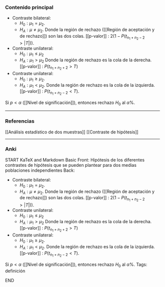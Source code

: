 ### Contenido principal

- Contraste bilateral:
	- $H_0: \mu_1 = \mu_2$.
	- $H_A:\mu \not = \mu_2$.
Donde la región de rechazo ([[Región de aceptación y de rechazo]]) son las dos colas.
[[p-valor]] : $2(1-P(t_{n_1+n_2-2} > |T|))$.
- Contraste unilateral:
	- $H_0 : \mu_1 \le \mu_2$
	- $H_A: \mu_1 > \mu_2$
Donde la región de rechazo es la cola de la derecha.
[[p-valor]] : $P(t_{n_1+n_2+2} > T)$
- Contraste unilateral:
	- $H_0 : \mu_1 \ge \mu_2$.
	- $H_A : \mu_1 < \mu_2$.
Donde la región de rechazo es la cola de la izquierda.
[[p-valor]] : $P(t_{n_1 + n_2 - 2} < T)$.

Si $p < \alpha$ ([[Nivel de significación]]), entonces rechazo $H_0$ al $\alpha \%$.

--- 
### Referencias

[[Análisis estadístico de dos muestras]]
[[Contraste de hipótesis]]

---
### Anki

START
KaTeX and Markdown Basic
Front: Hipótesis de los diferentes contrastes de hipótesis que se pueden plantear para dos medias poblaciones independientes
Back: 
- Contraste bilateral:
	- $H_0: \mu_1 = \mu_2$.
	- $H_A:\mu \not = \mu_2$.
Donde la región de rechazo ([[Región de aceptación y de rechazo]]) son las dos colas.
[[p-valor]] : $2(1-P(t_{n_1+n_2-2} > |T|))$.
- Contraste unilateral:
	- $H_0 : \mu_1 \le \mu_2$
	- $H_A: \mu_1 > \mu_2$
Donde la región de rechazo es la cola de la derecha.
[[p-valor]] : $P(t_{n_1+n_2+2} > T)$
- Contraste unilateral:
	- $H_0 : \mu_1 \ge \mu_2$.
	- $H_A : \mu_1 < \mu_2$.
Donde la región de rechazo es la cola de la izquierda.
[[p-valor]] : $P(t_{n_1 + n_2 - 2} < T)$.

Si $p < \alpha$ ([[Nivel de significación]]), entonces rechazo $H_0$ al $\alpha \%$.
Tags: definición
<!--ID: 1704108636126-->
END